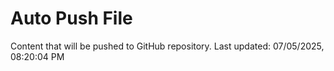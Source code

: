 # Auto Push File

Content that will be pushed to GitHub repository.
Last updated: 07/05/2025, 08:20:04 PM